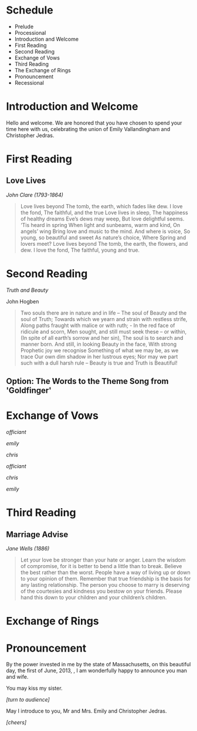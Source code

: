 # Schedule

* Prelude
* Processional
* Introduction and Welcome
* First Reading
* Second Reading
* Exchange of Vows
* Third Reading
* The Exchange of Rings
* Pronouncement
* Recessional

# Introduction and Welcome

Hello and welcome. We are honored that you have chosen to spend your time here with us, celebrating the union of Emily Vallandingham and Christopher Jedras.

# First Reading

## Love Lives

*John Clare (1793-1864)*

>Love lives beyond
The tomb, the earth, which fades like dew.
I love the fond,
The faithful, and the true
Love lives in sleep,
The happiness of healthy dreams
Eve’s dews may weep,
But love delightful seems.
‘Tis heard in spring
When light and sunbeams, warm and kind,
On angels’ wing
Bring love and music to the mind.
And where is voice,
So young, so beautiful and sweet
As nature’s choice,
Where Spring and lovers meet?
Love lives beyond 
The tomb, the earth, the flowers, and dew.
I love the fond, 
The faithful, young and true.

# Second Reading

*Truth and Beauty*

John Hogben

>Two souls there are in nature and in life – 
The soul of Beauty and the soul of Truth;
Towards which we yearn and strain with restless strife,
Along paths fraught with malice or with ruth; - 
In the red face of ridicule and scorn, 
Men sought, and still must seek these – or within,
(In spite of all earth’s sorrow and her sin),
The soul is to search and manner born.
And still, in looking Beauty in the face,
With strong Prophetic joy we recognise
Something of what we may be, as we trace
Our own dim shadow in her lustrous eyes;
Nor may we part such with a dull harsh rule –
Beauty is true and Truth is Beautiful!

## Option: The Words to the Theme Song from 'Goldfinger'

# Exchange of Vows

*officiant*

*emily*

*chris*

*officiant*

*chris*

*emily*

# Third Reading

## Marriage Advise

*Jane Wells (1886)*

>Let your love be stronger than your hate or anger.
Learn the wisdom of compromise, for it is better to bend a little than to break.
Believe the best rather than the worst.
People have a way of living up or down to your opinion of them.
Remember that true friendship is the basis for any lasting relationship.
The person you choose to marry is deserving of the courtesies and kindness you bestow on your friends. 
Please hand this down to your children and your children’s children.

# Exchange of Rings

# Pronouncement

By the power invested in me by the state of Massachusetts, on this beautiful day, the first of June, 2013, , I am wonderfully happy to announce you man and wife. 

You may kiss my sister.

_[turn to audience]_

May I introduce to you, Mr and Mrs. Emily and Christopher Jedras.

_[cheers]_


